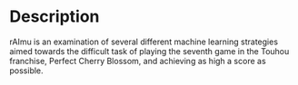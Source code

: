 # Description
rAImu is an examination of several different machine learning strategies aimed towards the difficult task of playing the seventh game in the Touhou franchise, Perfect Cherry Blossom, and achieving as high a score as possible.
